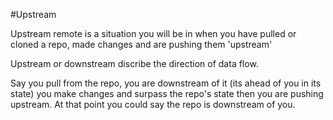 #Upstream

Upstream remote is a situation you will be in when you have pulled or cloned a repo, made changes and are pushing them 'upstream'

Upstream or downstream discribe the direction of data flow.

Say you pull from the repo, you are downstream of it (its ahead of you in its state) you make changes and surpass the repo's state then you are pushing upstream. At that point you could say the repo is downstream of you. 